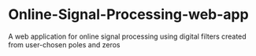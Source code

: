 # Online-Signal-Processing-web-app
A web application for online signal processing using digital filters created from user-chosen poles and zeros
